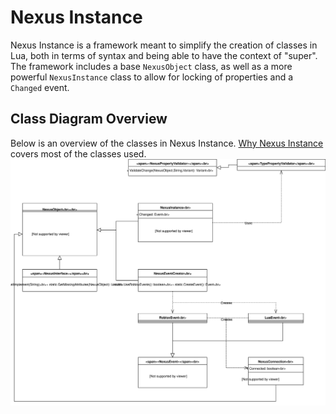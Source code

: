 # Nexus Instance
Nexus Instance is a framework meant to simplify the
creation of classes in Lua, both in terms of syntax and
being able to have the context of "super". The framework
includes a base `NexusObject` class, as well as a more
powerful `NexusInstance` class to allow for locking
of properties and a `Changed` event.

## Class Diagram Overview
Below is an overview of the classes in Nexus Instance.
[Why Nexus Instance](why-nexus-instance.md) covers most
of the classes used.
![Class diagram](diagrams/nexus-instance.svg)